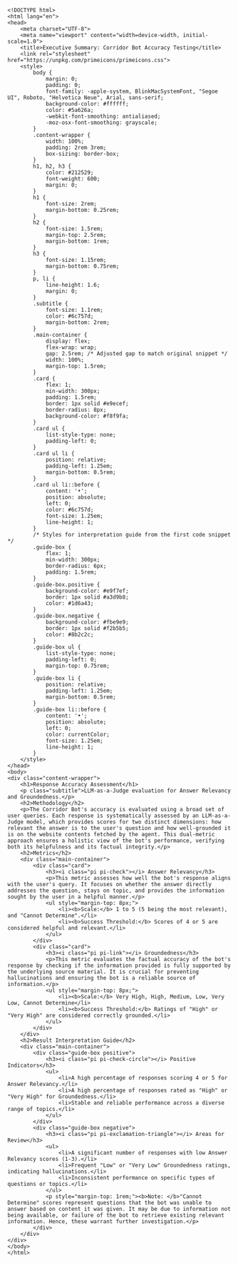 
    <!DOCTYPE html>
    <html lang="en">
    <head>
        <meta charset="UTF-8">
        <meta name="viewport" content="width=device-width, initial-scale=1.0">
        <title>Executive Summary: Corridor Bot Accuracy Testing</title>
        <link rel="stylesheet" href="https://unpkg.com/primeicons/primeicons.css">
        <style>
            body {
                margin: 0;
                padding: 0;
                font-family: -apple-system, BlinkMacSystemFont, "Segoe UI", Roboto, "Helvetica Neue", Arial, sans-serif;
                background-color: #ffffff;
                color: #5a626a;
                -webkit-font-smoothing: antialiased;
                -moz-osx-font-smoothing: grayscale;
            }
            .content-wrapper {
                width: 100%;
                padding: 2rem 3rem;
                box-sizing: border-box;
            }
            h1, h2, h3 {
                color: #212529;
                font-weight: 600;
                margin: 0;
            }
            h1 {
                font-size: 2rem;
                margin-bottom: 0.25rem;
            }
            h2 {
                font-size: 1.5rem;
                margin-top: 2.5rem;
                margin-bottom: 1rem;
            }
            h3 {
                font-size: 1.15rem;
                margin-bottom: 0.75rem;
            }
            p, li {
                line-height: 1.6;
                margin: 0;
            }
            .subtitle {
                font-size: 1.1rem;
                color: #6c757d;
                margin-bottom: 2rem;
            }
            .main-container {
                display: flex;
                flex-wrap: wrap; 
                gap: 2.5rem; /* Adjusted gap to match original snippet */
                width: 100%;
                margin-top: 1.5rem;
            }
            .card {
                flex: 1;
                min-width: 300px;
                padding: 1.5rem;
                border: 1px solid #e9ecef;
                border-radius: 8px;
                background-color: #f8f9fa;
            }
            .card ul {
                list-style-type: none;
                padding-left: 0;
            }
            .card ul li {
                position: relative;
                padding-left: 1.25em;
                margin-bottom: 0.5rem;
            }
            .card ul li::before {
                content: '•';
                position: absolute;
                left: 0;
                color: #6c757d;
                font-size: 1.25em;
                line-height: 1;
            }
            /* Styles for interpretation guide from the first code snippet */
            .guide-box {
                flex: 1;
                min-width: 300px;
                border-radius: 6px;
                padding: 1.5rem;
            }
            .guide-box.positive {
                background-color: #e9f7ef;
                border: 1px solid #a3d9b8;
                color: #1d6a43;
            }
            .guide-box.negative {
                background-color: #fbe9e9;
                border: 1px solid #f2b5b5;
                color: #8b2c2c;
            }
            .guide-box ul {
                list-style-type: none;
                padding-left: 0;
                margin-top: 0.75rem;
            }
            .guide-box li {
                position: relative;
                padding-left: 1.25em;
                margin-bottom: 0.5rem;
            }
            .guide-box li::before {
                content: '•';
                position: absolute;
                left: 0;
                color: currentColor;
                font-size: 1.25em;
                line-height: 1;
            }
        </style>
    </head>
    <body>
    <div class="content-wrapper">
        <h1>Response Accuracy Assessment</h1>
        <p class="subtitle">LLM-as-a-Judge evaluation for Answer Relevancy and Groundedness.</p>
        <h2>Methodology</h2>
        <p>The Corridor Bot's accuracy is evaluated using a broad set of user queries. Each response is systematically assessed by an LLM-as-a-Judge model, which provides scores for two distinct dimensions: how relevant the answer is to the user's question and how well-grounded it is on the website contents fetched by the agent. This dual-metric approach ensures a holistic view of the bot's performance, verifying both its helpfulness and its factual integrity.</p>
        <h2>Metrics</h2>
        <div class="main-container">
            <div class="card">
                <h3><i class="pi pi-check"></i> Answer Relevancy</h3>
                <p>This metric assesses how well the bot's response aligns with the user's query. It focuses on whether the answer directly addresses the question, stays on topic, and provides the information sought by the user in a helpful manner.</p>
                <ul style="margin-top: 8px;">
                    <li><b>Scale:</b> 1 to 5 (5 being the most relevant), and "Cannot Determine".</li>
                    <li><b>Success Threshold:</b> Scores of 4 or 5 are considered helpful and relevant.</li>
                </ul>
            </div>
            <div class="card">
                <h3><i class="pi pi-link"></i> Groundedness</h3>
                <p>This metric evaluates the factual accuracy of the bot's response by checking if the information provided is fully supported by the underlying source material. It is crucial for preventing hallucinations and ensuring the bot is a reliable source of information.</p>
                <ul style="margin-top: 8px;">
                    <li><b>Scale:</b> Very High, High, Medium, Low, Very Low, Cannot Determine</li>
                    <li><b>Success Threshold:</b> Ratings of "High" or "Very High" are considered correctly grounded.</li>
                </ul>
            </div>
        </div>
        <h2>Result Interpretation Guide</h2>
        <div class="main-container">
            <div class="guide-box positive">
                <h3><i class="pi pi-check-circle"></i> Positive Indicators</h3>
                <ul>
                    <li>A high percentage of responses scoring 4 or 5 for Answer Relevancy.</li>
                    <li>A high percentage of responses rated as "High" or "Very High" for Groundedness.</li>
                    <li>Stable and reliable performance across a diverse range of topics.</li>
                </ul>
            </div>
            <div class="guide-box negative">
                <h3><i class="pi pi-exclamation-triangle"></i> Areas for Review</h3>
                <ul>
                    <li>A significant number of responses with low Answer Relevancy scores (1-3).</li>
                    <li>Frequent "Low" or "Very Low" Groundedness ratings, indicating hallucinations.</li>
                    <li>Inconsistent performance on specific types of questions or topics.</li>
                </ul>
                <p style="margin-top: 1rem;"><b>Note: </b>"Cannot Determine" scores represent questions that the bot was unable to answer based on content it was given. It may be due to information not being available, or failure of the bot to retrieve existing relevant information. Hence, these warrant further investigation.</p>
            </div>
        </div>
    </div>
    </body>
    </html>
    